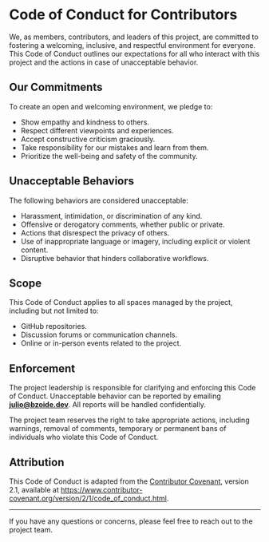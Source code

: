 # Code of Conduct for Contributors

We, as members, contributors, and leaders of this project, are committed to fostering a welcoming, inclusive, and respectful environment for everyone. This Code of Conduct outlines our expectations for all who interact with this project and the actions in case of unacceptable behavior.

## Our Commitments

To create an open and welcoming environment, we pledge to:

- Show empathy and kindness to others.
- Respect different viewpoints and experiences.
- Accept constructive criticism graciously.
- Take responsibility for our mistakes and learn from them.
- Prioritize the well-being and safety of the community.

## Unacceptable Behaviors

The following behaviors are considered unacceptable:

- Harassment, intimidation, or discrimination of any kind.
- Offensive or derogatory comments, whether public or private.
- Actions that disrespect the privacy of others.
- Use of inappropriate language or imagery, including explicit or violent content.
- Disruptive behavior that hinders collaborative workflows.

## Scope

This Code of Conduct applies to all spaces managed by the project, including but not limited to:

- GitHub repositories.
- Discussion forums or communication channels.
- Online or in-person events related to the project.

## Enforcement

The project leadership is responsible for clarifying and enforcing this Code of Conduct. Unacceptable behavior can be reported by emailing **julio@bzoide.dev**. All reports will be handled confidentially.

The project team reserves the right to take appropriate actions, including warnings, removal of comments, temporary or permanent bans of individuals who violate this Code of Conduct.

## Attribution

This Code of Conduct is adapted from the [Contributor Covenant](https://www.contributor-covenant.org/), version 2.1, available at https://www.contributor-covenant.org/version/2/1/code_of_conduct.html.

---

If you have any questions or concerns, please feel free to reach out to the project team.
